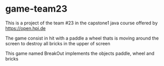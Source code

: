 # game-team23
This is a project of the team #23 in the capstone1 java course offered by https://open.hpi.de

The game consist in hit with a paddle a wheel thats is moving around the screen to destroy all bricks in the upper of screen

This game named BreakOut implements the objects paddle, wheel and bricks
